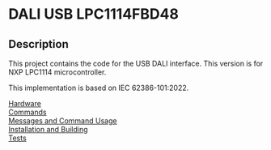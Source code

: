 # DALI USB LPC1114FBD48

## Description

This project contains the code for the USB DALI interface.
This version is for NXP LPC1114  microcontroller.

This implementation is based on IEC 62386-101:2022.

[Hardware](docs/hardware.md) \
[Commands](docs/commands.md) \
[Messages and Command Usage](docs/messages.md) \
[Installation and Building](docs/install_build.md) \
[Tests](docs/tests.md) 
